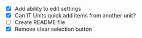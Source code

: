 - [x] Add ability to edit settings
- [x] Can IT Units quick add items from another unit?
- [ ] Create README file
- [x] Remove clear selection button